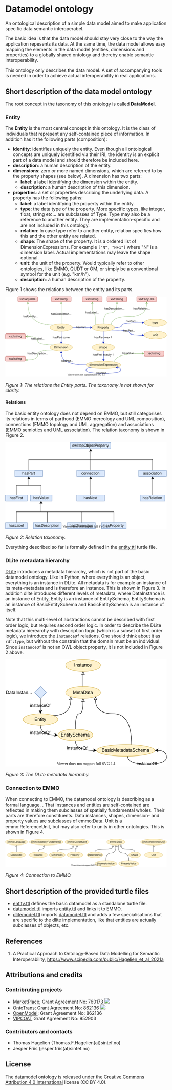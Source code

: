 Datamodel ontology
==================
An ontological description of a simple data model aimed to make
application specific data semantic interoperabel.

The basic idea is that the data model should stay very close to the
way the application repesents its data.  At the same time, the data
model allows easy mapping the elements in the data model (entities,
dimensions and properties) to a globally shared ontology and thereby
enable semantic interoperability.

This ontology only describes the data model.  A set of accompanying
tools is needed in order to achieve actual interoperability in real
applications.


Short description of the data model ontology
--------------------------------------------
The root concept in the taxonomy of this ontology is called **DataModel**.


### Entity
The **Entity** is the most central concept in this ontology.  It is the class of individuals that represent any self-contained piece of information.  In addition has it the following parts (composition):
- **identity**: identifies uniquely the entity.  Even though all ontological concepts are uniquely identified via their IRI, the identity is an explicit part of a data model and should therefore be included here.
- **description**: a human description of the entity.
- **dimensions**: zero or more named dimensions, which are referred to by the property shapes (see below).  A dimension has two parts:
  - **label**: a label identifying the dimension within the entity.
  - **description**: a human description of this dimension.
- **properties**: a set or properties describing the underlying data.  A property has the following paths:
  - **label**: a label identifying the property within the entity.
  - **type**: the data type of the property. More specific types, like integer, float, string etc... are subclasses of Type.  Type may also be a reference to another entity.  They are implementation-specific and are not included in this ontology.
  - **relation**: In case type refer to another entity, relation specifies how this and the other entity are related.
  - **shape**: The shape of the property.  It is a ordered list of DimensionExpressions.  For example `["N", "N+1"]` where "N" is a dimension label.  Actual implementations may leave the shape optional.
  - **unit**: the unit of the property.  Would typically refer to other ontologies, like EMMO, QUDT or OM, or simply be a conventional symbol for the unit (e.g. "km/h").
  - **description**: a human description of the property.

Figure 1 shows the relations between the entity and its parts.


![Relations between entity parts](doc/figs/entity.svg)

_Figure 1: The relations the Entity parts.  The taxonomy is not shown for clarity._



#### Relations
The basic entity ontology does not depend on EMMO, but still categorises its relations in terms of parthood (EMMO mereology and UML composition), connections (EMMO topology and UML aggregation) and associations (EMMO semiotics and UML association).  The relation taxonomy is shown in Figure 2.

![Relations](doc/figs/relations.svg)

_Figure 2: Relation taxonomy._


Everything described so far is formally defined in the [entity.ttl](entity.ttl) turtle file.


### DLite metadata hierarchy
[DLite](https://github.com/SINTEF) introduces a metadata hierarchy, which is not part of the basic datamodel ontology.  Like in Python, where everything is an object, everything is an instance in DLite.  All metadata is for example an instance of its meta-metadata and is therefore an instance.  This is shown in Figure 3.  In addition dlite introduces different levels of metadata, where DataInstance is an instance of Entity, Entity is an instance of EntitySchema, EntitySchema is an instance of BasicEntitySchema and BasicEntitySchema is an instance of itself.

Note that this multi-level of abstractions cannot be described with first order logic, but requires second order logic.  In order to describe the DLite metadata hierearchy with description logic (which is a subset of first order logic), we introduce the `instanceOf` relations.  One should think about it as `rdf:type`, but without the constrain that the domain must be an individual.  Since `instanceOf` is not an OWL object property, it is not included in Figure 2 above.

![DLite metadata](doc/figs/metadata.svg)

_Figure 3: The DLite metadata hierarchy._


### Connection to EMMO
When connecting to EMMO, the datamodel ontology is describing as a formal language. .  That instances and entities are self-contained are reflected in making them subclasses of spatially fundamental wholes.  Their parts are therefore constituents.  Data instances, shapes, dimension- and property values are subclasses of emmo:Data.  Unit is a emmo:ReferenceUnit, but may also refer to units in other ontologies.  This is shown in Figure 4.

![Connection to EMMO](doc/figs/datamodel.svg)

_Figure 4: Connection to EMMO._



Short description of the provided turtle files
----------------------------------------------
- [entity.ttl](entity.ttl) defines the basic datamodel as a standalone turtle file.
- [datamodel.ttl](datamodel.ttl) imports [entity.ttl](entity.ttl) and links it to EMMO.
- [dlitemodel.ttl](dlitemodel.ttl) imports [datamodel.ttl](datamodel.ttl) and adds a few specialisations that are specific to the dlite implementation, like that entities are actually subclasses of objects, etc.


References
----------
1. A Practical Approach to Ontology-Based Data Modelling for Semantic Interoperability, https://www.scipedia.com/public/Hagelien_et_al_2021a



Attributions and credits
------------------------

### Contribruting projects

- [MarketPlace](https://www.the-marketplace-project.eu/);
  Grant Agreement No: 760173
  <img src="https://www.the-marketplace-project.eu/content/dam/iwm/the-marketplace-project/images/MARKETPLACE_LOGO_300dpi.png" width="120">
- [OntoTrans](https://ontotrans.eu/project/);
  Grant Agreement No: 862136
  <img src="https://ontotrans.eu/wp-content/uploads/2020/05/ot_logo_rosa_gro%C3%9F.svg" height="50">
- [OpenModel](https://openmodel.eu/project/);
  Grant Agreement No: 862136
- [VIPCOAT](https://cordis.europa.eu/project/id/952903)
  Grant Agreement No: 952903



### Contributors and contacts

- Thomas Hagelien (Thomas.F.Hagelien(at)sintef.no)
- Jesper Friis (jesper.friis(at)sintef.no)



License
-------
The datamodel ontology is released under the [Creative Commons Attribution 4.0 International](https://creativecommons.org/licenses/by/4.0/legalcode) license (CC BY 4.0).

